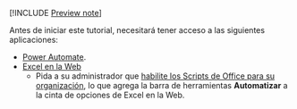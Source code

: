 [!INCLUDE [Preview note](../includes/preview-note.md)]

Antes de iniciar este tutorial, necesitará tener acceso a las siguientes aplicaciones:

- [Power Automate](/power-automate/organization-q-and-a).
- [Excel en la Web](https://www.office.com/launch/excel)
  - Pida a su administrador que [habilite los Scripts de Office para su organización](https://support.office.com/article/office-scripts-settings-in-m365-19d3c51a-6ca2-40ab-978d-60fa49554dcf), lo que agrega la barra de herramientas **Automatizar** a la cinta de opciones de Excel en la Web.
